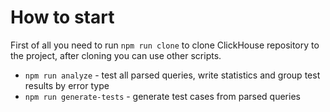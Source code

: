 # How to start

First of all you need to run `npm run clone` to clone ClickHouse repository to the project, after cloning you can use other scripts.

- `npm run analyze` - test all parsed queries, write statistics and group test results by error type
- `npm run generate-tests` - generate test cases from parsed queries
